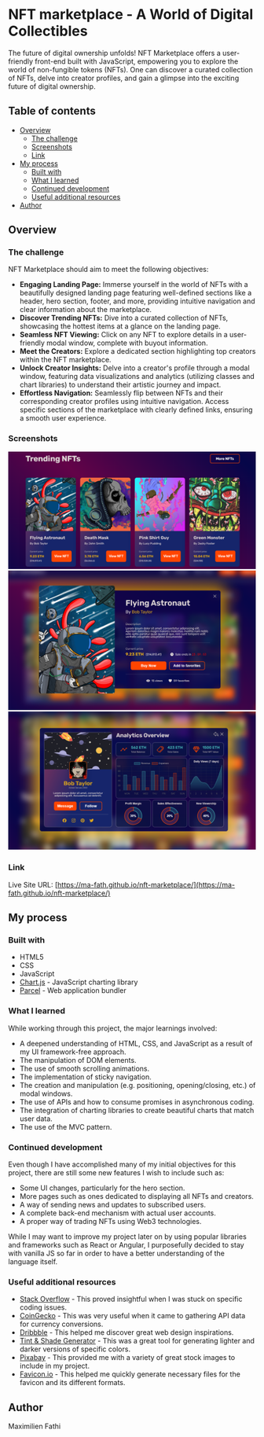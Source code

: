 # NFT marketplace - A World of Digital Collectibles

The future of digital ownership unfolds! NFT Marketplace offers a user-friendly front-end built with JavaScript, empowering you to explore the world of non-fungible tokens (NFTs). One can discover a curated collection of NFTs, delve into creator profiles, and gain a glimpse into the exciting future of digital ownership.

## Table of contents

- [Overview](#overview)
  - [The challenge](#the-challenge)
  - [Screenshots](#screenshots)
  - [Link](#link)
- [My process](#my-process)
  - [Built with](#built-with)
  - [What I learned](#what-i-learned)
  - [Continued development](#continued-development)
  - [Useful additional resources](#useful-additional-resources)
- [Author](#author)

## Overview

### The challenge

NFT Marketplace should aim to meet the following objectives:

- **Engaging Landing Page:** Immerse yourself in the world of NFTs with a beautifully designed landing page featuring well-defined sections like a header, hero section, footer, and more, providing intuitive navigation and clear information about the marketplace.
- **Discover Trending NFTs:** Dive into a curated collection of NFTs, showcasing the hottest items at a glance on the landing page.
- **Seamless NFT Viewing:** Click on any NFT to explore details in a user-friendly modal window, complete with buyout information.
- **Meet the Creators:** Explore a dedicated section highlighting top creators within the NFT marketplace.
- **Unlock Creator Insights:** Delve into a creator's profile through a modal window, featuring data visualizations and analytics (utilizing classes and chart libraries) to understand their artistic journey and impact.
- **Effortless Navigation:** Seamlessly flip between NFTs and their corresponding creator profiles using intuitive navigation. Access specific sections of the marketplace with clearly defined links, ensuring a smooth user experience.

### Screenshots

![Image of the NFTs section](/public/images/README_nfts_section.PNG)  
![Image of the NFT modal window](/public/images/README_nft_modal.PNG)  
![Image of the creator modal window](/public/images/README_creator_modal.PNG)

### Link

Live Site URL: [https://ma-fath.github.io/nft-marketplace/](https://ma-fath.github.io/nft-marketplace/)

## My process

### Built with

- HTML5
- CSS
- JavaScript
- [Chart.js](https://www.chartjs.org/) - JavaScript charting library
- [Parcel](https://parceljs.org/) - Web application bundler

### What I learned

While working through this project, the major learnings involved:

- A deepened understanding of HTML, CSS, and JavaScript as a result of my UI framework-free approach.
- The manipulation of DOM elements.
- The use of smooth scrolling animations.
- The implementation of sticky navigation.
- The creation and manipulation (e.g. positioning, opening/closing, etc.) of modal windows.
- The use of APIs and how to consume promises in asynchronous coding.
- The integration of charting libraries to create beautiful charts that match user data.
- The use of the MVC pattern.

### Continued development

Even though I have accomplished many of my initial objectives for this
project, there are still some new features I wish to include such as:

- Some UI changes, particularly for the hero section.
- More pages such as ones dedicated to displaying all NFTs and creators.
- A way of sending news and updates to subscribed users.
- A complete back-end mechanism with actual user accounts.
- A proper way of trading NFTs using Web3 technologies.

While I may want to improve my project later on by using popular libraries
and frameworks such as React or Angular, I purposefully decided to stay with
vanilla JS so far in order to have a better understanding of the language itself.

### Useful additional resources

- [Stack Overflow](http://stackoverflow.com/) - This proved insightful
  when I was stuck on specific coding issues.
- [CoinGecko](https://www.coingecko.com/) - This was very useful when it
  came to gathering API data for currency conversions.
- [Dribbble](https://dribbble.com/) - This helped me discover great web
  design inspirations.
- [Tint & Shade Generator](https://maketintsandshades.com/) - This was a
  great tool for generating lighter and darker versions of specific colors.
- [Pixabay](https://pixabay.com/) - This provided me with a variety of
  great stock images to include in my project.
- [Favicon.io](https://favicon.io/) - This helped me quickly generate
  necessary files for the favicon and its different formats.

## Author

Maximilien Fathi
